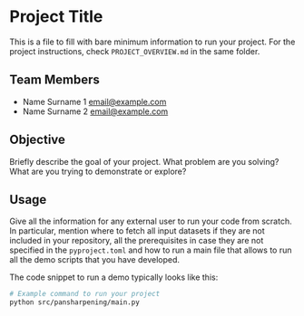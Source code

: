 # Project Title

This is a file to fill with bare minimum information to run your project.
For the project instructions, check `PROJECT_OVERVIEW.md` in the same folder.

## Team Members

- Name Surname 1 <email@example.com>
- Name Surname 2 <email@example.com>

## Objective

Briefly describe the goal of your project. What problem are you solving? 
What are you trying to demonstrate or explore?

## Usage

Give all the information for any external user to run your code from scratch. In particular, mention where to fetch all input datasets if they are not included in your repository, all the prerequisites in case they are not specified in the `pyproject.toml` and how to run a main file that allows to run all the demo scripts that you have developed.

The code snippet to run a demo typically looks like this:
```bash
# Example command to run your project
python src/pansharpening/main.py
```
